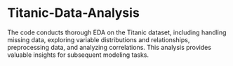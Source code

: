 # Titanic-Data-Analysis
The code conducts thorough EDA on the Titanic dataset, including handling missing data, exploring variable distributions and relationships, preprocessing data, and analyzing correlations. This analysis provides valuable insights for subsequent modeling tasks.
